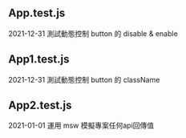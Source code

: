## App.test.js
2021-12-31 測試動態控制 button 的 disable & enable
## App1.test.js
2021-12-31 測試動態控制 button 的 className
## App2.test.js
2021-01-01 運用 msw 模擬專案任何api回傳值